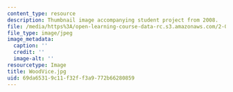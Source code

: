 ```yaml
---
content_type: resource
description: Thumbnail image accompanying student project from 2008.
file: /media/https%3A/open-learning-course-data-rc.s3.amazonaws.com/2-00b-toy-product-design-spring-2008/69da65319c11f32ff3a9772b66280859_WoodVice.jpg
file_type: image/jpeg
image_metadata:
  caption: ''
  credit: ''
  image-alt: ''
resourcetype: Image
title: WoodVice.jpg
uid: 69da6531-9c11-f32f-f3a9-772b66280859
---
```

